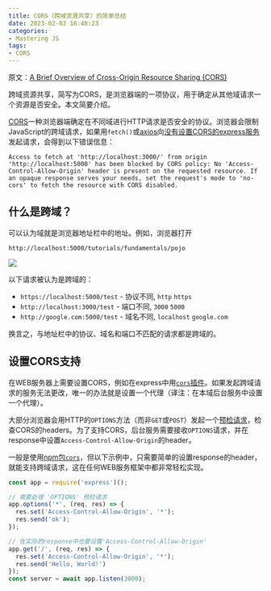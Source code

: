 ```yaml
---
title: CORS（跨域资源共享）的简单总结
date: 2023-02-03 16:48:23
categories:
- Mastering JS
tags:
- CORS
---
```


原文：[A Brief Overview of Cross-Origin Resource Sharing (CORS)](https://masteringjs.io/tutorials/fundamentals/cors)

跨域资源共享，简写为CORS，是浏览器端的一项协议，用于确定从其他域请求一个资源是否安全。本文简要介绍。

<!-- more -->

[CORS](https://developer.mozilla.org/en-US/docs/Web/HTTP/CORS)一种浏览器端确定在不同域进行HTTP请求是否安全的协议。浏览器会限制JavaScript的跨域请求，如果用`fetch()`或[axios](https://masteringjs.io/axios)向[没有设置CORS的express服务](https://masteringjs.io/tutorials/express/cors)发起请求，会得到以下错误信息：

```
Access to fetch at 'http://localhost:3000/' from origin 'http://localhost:5000' has been blocked by CORS policy: No 'Access-Control-Allow-Origin' header is present on the requested resource. If an opaque response serves your needs, set the request's mode to 'no-cors' to fetch the resource with CORS disabled.
```

## 什么是跨域？

可以认为域就是浏览器地址栏中的地址。例如，浏览器打开

`http://localhost:5000/tutorials/fundamentals/pojo`

![](/post-images/a-brief-overview-of-cross-origin-resource-sharing-cors-2023-02-03-17-25-43.png)

以下请求被认为是跨域的：

* `https://localhost:5000/test` - 协议不同, `http` `https`
* `http://localhost:3000/test` - 端口不同, `3000` `5000`
* `http://google.com:5000/test` - 域名不同, `localhost` `google.com`

换言之，与地址栏中的协议、域名和端口不匹配的请求都是跨域的。

## 设置CORS支持

在WEB服务器上需要设置CORS，例如在express中用[`cors`插件](https://masteringjs.io/tutorials/express/cors)。如果发起跨域请求的服务无法更改，唯一的办法就是设置一个代理（译注：在本域后台服务中设置一个代理）。

大部分浏览器会用HTTP的`OPTIONS`方法（而非`GET`或`POST`）发起一个[预检请求](https://developer.mozilla.org/en-US/docs/Web/HTTP/CORS#Functional_overview)，检查CORS的headers。为了支持CORS，后台服务需要接收`OPTIONS`请求，并在response中设置`Access-Control-Allow-Origin`的header。

一般是使用[npm包`cors`](https://www.npmjs.com/package/cors)，但以下示例中，只需要简单的设置response的header，就能支持跨域请求，这在任何WEB服务框架中都非常轻松实现。

```javascript
const app = require('express')();

// 需要处理 'OPTIONS' 预检请求
app.options('*', (req, res) => {
  res.set('Access-Control-Allow-Origin', '*');
  res.send('ok');
});

// 在实际的response中也要设置'Access-Control-Allow-Origin'
app.get('/', (req, res) => {
  res.set('Access-Control-Allow-Origin', '*');
  res.send('Hello, World!')
});
const server = await app.listen(3000);
```